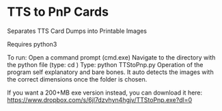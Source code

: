 # TTS to PnP Cards
Separates TTS Card Dumps into Printable Images
 
Requires python3
 
To run:
Open a command prompt (cmd.exe)
Navigate to the directory with the python file (type: cd <path to folder with TTStoPnp.py>)
Type: python TTStoPnp.py
Operation of the program self explanatory and bare bones. It auto detects the images with the correct dimensions once the folder is chosen.
 
If you want a 200+MB exe version instead, you can download it here: https://www.dropbox.com/s/6jl7dzvhyn4hgjv/TTStoPnp.exe?dl=0
